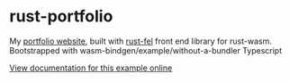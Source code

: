# rust-portfolio

My [portfolio website](https://tostaylo.github.io), built with [rust-fel](https://github.com/tostaylo/rust-fel) front end library for rust-wasm.  
Bootstrapped with
wasm-bindgen/example/without-a-bundler
Typescript

[View documentation for this example online][dox]

[dox]: https://rustwasm.github.io/docs/wasm-bindgen/examples/without-a-bundler.html
